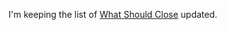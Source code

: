 I'm keeping the list of <a href="http://this.how/virus/whatShouldBeClosed.opml">What Should Close</a> updated. 
